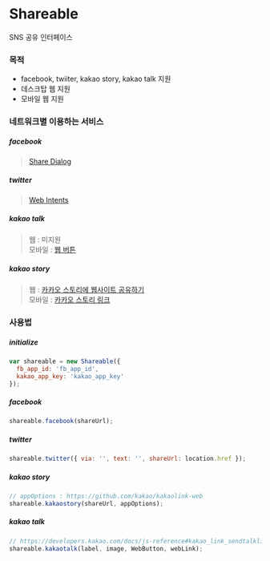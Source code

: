 Shareable
=========

SNS 공유 인터페이스


### 목적

- facebook, twiiter, kakao story, kakao talk 지원
- 데스크탑 웹 지원
- 모바일 웹 지원

### 네트워크별 이용하는 서비스

##### facebook
> [Share Dialog](https://developers.facebook.com/docs/sharing/)

##### twitter
> [Web Intents](https://dev.twitter.com/web/intents)

##### kakao talk
> 웹 : 미지원  
> 모바일 : [웹 버튼](https://developers.kakao.com/docs/js#카카오톡-링크-예제:-카카오톡-링크-버튼-생성하기---웹-버튼)  

##### kakao story
> 웹 : [카카오 스토리에 웹사이트 공유하기](https://developers.kakao.com/docs/js#카카오-api-예제:-카카오스토리에-웹사이트-공유하기)  
> 모바일 : [카카오 스토리 링크](http://www.kakao.com/services/api/story_link)

### 사용법

##### initialize
```JavaScript
var shareable = new Shareable({
  fb_app_id: 'fb_app_id',
  kakao_app_key: 'kakao_app_key'
});
```

##### facebook
```JavaScript
shareable.facebook(shareUrl);
```

##### twitter
```JavaScript
shareable.twitter({ via: '', text: '', shareUrl: location.href });
```

##### kakao story
```JavaScript
// appOptions : https://github.com/kakao/kakaolink-web
shareable.kakaostory(shareUrl, appOptions);
```

##### kakao talk
```JavaScript
// https://developers.kakao.com/docs/js-reference#kakao_link_sendtalklink(settings)
shareable.kakaotalk(label, image, WebButton, webLink);
```
